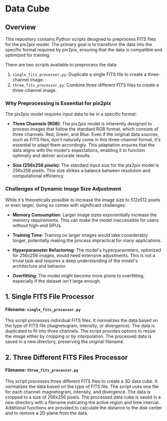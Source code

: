 # Data Cube

## Overview

This repository contains Python scripts designed to preprocess FITS files for the pix2pix model. The primary goal is to transform the data into the specific format required by pix2pix, ensuring that the data is compatible and optimized for training.

There are two scripts available to preprocess the data:
1. `single_fits_processor.py`: Duplicate a single FITS file to create a three-channel image.
2. `three_fits_processor.py`: Combine three different FITS files to create a three-channel image.

### Why Preprocessing is Essential for pix2pix

The pix2pix model requires input data to be in a specific format:

- **Three Channels (RGB)**: The pix2pix model is inherently designed to process images that follow the standard RGB format, which consists of three channels: Red, Green, and Blue. Even if the original data sources, such as FITS files, don't naturally come in this three-channel format, it's essential to adapt them accordingly. This adaptation ensures that the data aligns with the model's expectations, enabling it to function optimally and deliver accurate results.

- **Size (256x256 pixels)**: The standard input size for the pix2pix model is 256x256 pixels. This size strikes a balance between resolution and computational efficiency.

### Challenges of Dynamic Image Size Adjustment

While it's theoretically possible to increase the image size to 512x512 pixels or even larger, doing so comes with significant challenges:

- **Memory Consumption**: Larger image sizes exponentially increase the memory requirements. This can make the model inaccessible for users without high-end GPUs.

- **Training Time**: Training on larger images would take considerably longer, potentially making the process impractical for many applications.

- **Hyperparameter Refactoring**: The model's hyperparameters, optimized for 256x256 images, would need extensive adjustments. This is not a trivial task and requires a deep understanding of the model's architecture and behavior.

- **Overfitting**: The model might become more prone to overfitting, especially if the dataset isn't large enough.

## 1. Single FITS File Processor

#### Filename: `single_fits_processor.py`

This script processes individual FITS files.
It normalizes the data based on the type of FITS file (magnetogram, intensity, or divergence).
The data is duplicated to fit into three channels.
The script provides options to resize the image either by cropping or by interpolation.
The processed data is saved in a new directory, preserving the original filename.

## 2. Three Different FITS Files Processor

#### Filename: `three_fits_processor.py`

This script processes three different FITS files to create a 3D data cube.
It normalizes the data based on the type of FITS file.
The script uses one file for each channel: magnetogram, intensity, and divergence.
The data is cropped to a size of 256x256 pixels.
The processed data cube is saved in a new directory with a filename indicating the active region and time interval.
Additional functions are provided to calculate the distance to the disk center and to remove a 2D plane from the data.

